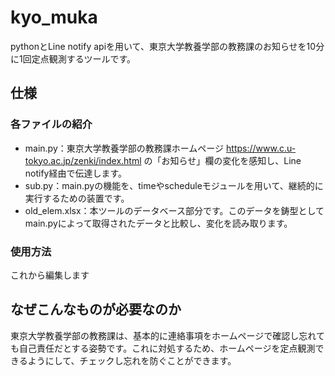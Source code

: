 # kyo_muka
pythonとLine notify apiを用いて、東京大学教養学部の教務課のお知らせを10分に1回定点観測するツールです。
## 仕様
### 各ファイルの紹介
- main.py：東京大学教養学部の教務課ホームページ https://www.c.u-tokyo.ac.jp/zenki/index.html の「お知らせ」欄の変化を感知し、Line notify経由で伝達します。
- sub.py：main.pyの機能を、timeやscheduleモジュールを用いて、継続的に実行するための装置です。
- old_elem.xlsx：本ツールのデータベース部分です。このデータを鋳型として main.pyによって取得されたデータと比較し、変化を読み取ります。
### 使用方法
これから編集します
## なぜこんなものが必要なのか
東京大学教養学部の教務課は、基本的に連絡事項をホームページで確認し忘れても自己責任だとする姿勢です。これに対処するため、ホームページを定点観測できるようにして、チェックし忘れを防ぐことができます。
